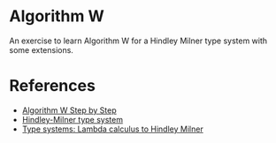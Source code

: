 # Algorithm W
An exercise to learn Algorithm W for a Hindley Milner type system with some extensions.

# References
- [Algorithm W Step by Step](https://raw.githubusercontent.com/mgrabmueller/AlgorithmW/master/pdf/AlgorithmW.pdf)
- [Hindley-Milner type system](https://en.wikipedia.org/wiki/Hindley%E2%80%93Milner_type_system)
- [Type systems: Lambda calculus to Hindley Milner](https://www.youtube.com/watch?v=b5VhYkvOk30&list=PLoyEIY-nZq_uipRkxG79uzAgfqDuHzot-)